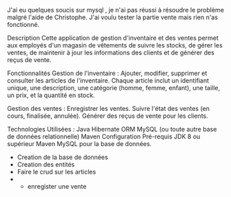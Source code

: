 J'ai eu quelques soucis sur mysql , je n'ai pas réussi à résoudre le problème malgré l'aide de Christophe. J'ai voulu tester la partie vente mais rien n'as fonctionné. 

Description
Cette application de gestion d'inventaire et des ventes permet aux employés d'un magasin de vêtements de suivre les stocks, de gérer les ventes, de maintenir à jour les informations des clients et de générer des reçus de vente.

Fonctionnalités
Gestion de l'inventaire :
Ajouter, modifier, supprimer et consulter les articles de l'inventaire.
Chaque article inclut un identifiant unique, une description, une catégorie (homme, femme, enfant), une taille, un prix, et la quantité en stock.

Gestion des ventes :
Enregistrer les ventes.
Suivre l'état des ventes (en cours, finalisée, annulée).
Générer des reçus de vente pour les clients.

Technologies Utilisées : 
Java
Hibernate ORM
MySQL (ou toute autre base de données relationnelle)
Maven
Configuration
Pré-requis
JDK 8 ou supérieur
Maven
MySQL pour la base de données.

- Creation de la base de données 
- Creation des entités
- Faire le crud sur les articles
- - enregister une vente 


    
